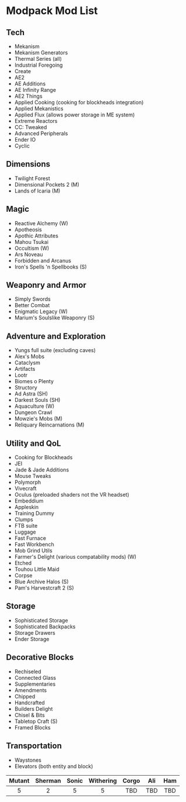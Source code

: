 # Modpack Mod List

## Tech
  * Mekanism
  * Mekanism Generators
  * Thermal Series (all)
  * Industrial Foregoing
  * Create
  * AE2
  * AE Additions
  * AE Infinity Range
  * AE2 Things
  * Applied Cooking (cooking for blockheads integration)
  * Applied Mekanistics
  * Applied Flux (allows power storage in ME system)
  * Extreme Reactors
  * CC: Tweaked
  * Advanced Peripherals
  * Ender IO
  * Cyclic

## Dimensions
  * Twilight Forest
  * Dimensional Pockets 2 (M)
  * Lands of Icaria (M)

## Magic
  * Reactive Alchemy (W)
  * Apotheosis
  * Apothic Attributes 
  * Mahou Tsukai
  * Occultism (W)
  * Ars Noveau
  * Forbidden and Arcanus
  * Iron's Spells 'n Spellbooks (S)

## Weaponry and Armor
  * Simply Swords
  * Better Combat
  * Enigmatic Legacy (W)
  * Marium's Soulslike Weaponry (S)

## Adventure and Exploration
  * Yungs full suite (excluding caves)
  * Alex's Mobs
  * Cataclysm
  * Artifacts
  * Lootr
  * Biomes o Plenty
  * Structory
  * Ad Astra (SH)
  * Darkest Souls (SH)
  * Aquaculture (W)
  * Dungeon Crawl
  * Mowzie's Mobs (M)
  * Reliquary Reincarnations (M)

## Utility and QoL
  * Cooking for Blockheads
  * JEI
  * Jade & Jade Additions
  * Mouse Tweaks
  * Polymorph
  * Vivecraft
  * Oculus (preloaded shaders not the VR headset)
  * Embeddium
  * Appleskin
  * Training Dummy
  * Clumps
  * FTB suite
  * Luggage
  * Fast Furnace
  * Fast Workbench
  * Mob Grind Utils
  * Farmer's Delight (various compatability mods) (W)
  * Etched
  * Touhou Little Maid
  * Corpse
  * Blue Archive Halos (S)
  * Pam's Harvestcraft 2 (S)

## Storage
  * Sophisticated Storage
  * Sophisticated Backpacks
  * Storage Drawers
  * Ender Storage

## Decorative Blocks
  * Rechiseled
  * Connected Glass
  * Supplementaries
  * Amendments
  * Chipped
  * Handcrafted
  * Builders Delight
  * Chisel & Bits
  * Tabletop Craft (S)
  * Framed Blocks

## Transportation
  * Waystones
  * Elevators (both entity and block)

| Mutant | Sherman | Sonic | Withering | Corgo | Ali | Ham |
| :----: | :-----: | :---: | :-------: | :---: | :---: | :---: |
| 5      | 2       | 5     | 5         | TBD   | TBD   | TBD   |
